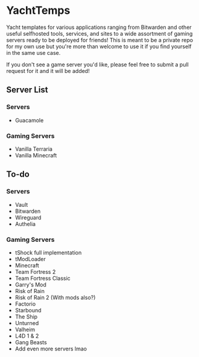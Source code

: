 # YachtTemps

Yacht templates for various applications ranging from Bitwarden and other useful selfhosted tools, services, and sites to a wide assortment of gaming servers ready to be deployed for friends!
This is meant to be a private repo for my own use but you're more than welcome to use it if you find yourself in the same use case.

If you don't see a game server you'd like, please feel free to submit a pull request for it and it will be added!

## Server List

### Servers
- Guacamole

### Gaming Servers
- Vanilla Terraria
- Vanilla Minecraft

## To-do

### Servers
- Vault
- Bitwarden
- Wireguard
- Authelia

### Gaming Servers
- tShock full implementation
- tModLoader
- Minecraft
- Team Fortress 2
- Team Fortress Classic
- Garry's Mod
- Risk of Rain
- Risk of Rain 2 (With mods also?)
- Factorio
- Starbound
- The Ship
- Unturned
- Valheim
- L4D 1 & 2
- Gang Beasts
- Add even more servers lmao

